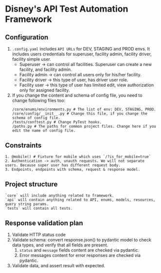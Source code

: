 # Disney's API Test Automation Framework

## Configuration 
1. `.config.yaml` includes `API URLs` for DEV, STAGING and PROD envs. 
   It includes users credentials for superuser, facility admin, facility driver, facility simple user.
   - Superuser -> can control all facilities. Superuser can create a new facility, and facility admin.
   - Facility admin -> can control all users only for his/her facility. 
   - Facility driver -> this type of user, has driver user role.
   - Facility user -> this type of user has limited edit, view authorization only for assigned facility. 
2. If you change the content and schema of config file, you need to change following files too:
   ```text
   /core/enums/environments.py # The list of env: DEV, STAGING, PROD.
   /core/config/__init__.py # Change this file, if you change the schema of config file.
   /tests/conftest.py # Change PyTest hooks.
   /paths.py # The paths for common project files. Change here if you edit the name of config file.
   ```

## Constraints
```text
1. @mobile() # Fixture for mobile which uses `/?is_for_mobile=true`
2. Authentication -> auth, unauth requests. We will not separate users. Because super user has different request body.
3. Endpoints, endpoints with schema, request & response model.
```

## Project structure
```text
`core` will include anything related to framework.
`api` will contain anything related to API, enums, models, resources, query string params.
`tests` will contain all tests.
```

## Response validation plan
1. Validate HTTP status code
2. Validate schema: convert response.json() to pydantic model to check data types, and verify that all fields are present. 
   1. `status` and `message` fields content are checked via pydantic.
   2. Error messages content for error responses are checked via pydantic.
3. Validate data, and assert result with expected.
